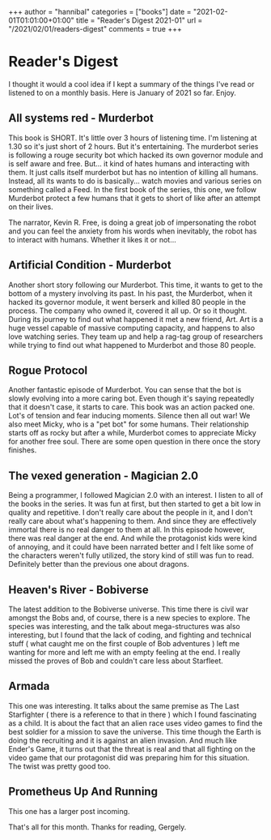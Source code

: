 +++
author = "hannibal"
categories = ["books"]
date = "2021-02-01T01:01:00+01:00"
title = "Reader's Digest 2021-01"
url = "/2021/02/01/readers-digest"
comments = true
+++

# Reader's Digest

I thought it would a cool idea if I kept a summary of the things I've read or listened to on a monthly
basis. Here is January of 2021 so far. Enjoy.

## All systems red - Murderbot

This book is SHORT. It's little over 3 hours of listening time. I'm listening at 1.30 so it's just short of 2 hours.
But it's entertaining. The murderbot series is following a rouge security bot which hacked its own governor module
and is self aware and free. But... it kind of hates humans and interacting with them. It just calls itself murderbot
but has no intention of killing all humans. Instead, all its wants to do is basically... watch movies and various series on something called a Feed. In the first book of the series, this one, we follow Murderbot protect a few humans
that it gets to short of like after an attempt on their lives.

The narrator, Kevin R. Free, is doing a great job of impersonating the robot and you can feel the anxiety from his words when inevitably, the robot has to interact with humans. Whether it likes it or not...

## Artificial Condition - Murderbot

Another short story following our Murderbot. This time, it wants to get to the bottom of a mystery involving its past.
In his past, the Murderbot, when it hacked its governor module, it went berserk and killed 80 people in the process. The company who owned it, covered it all up. Or so it thought. During its journey to find out what happened it met a new friend, Art. Art is a huge vessel capable of massive computing capacity, and happens to also love watching series.
They team up and help a rag-tag group of researchers while trying to find out what happened to Murderbot and those 80 people.

## Rogue Protocol

Another fantastic episode of Murderbot. You can sense that the bot is slowly evolving into a more caring bot. Even though it's saying repeatedly that it doesn't case, it starts to care. This book was an action packed one. Lot's of tension and fear inducing moments. Silence then all out war! We also meet Micky, who is a "pet bot" for some humans. Their relationship starts off as rocky but after a while, Murderbot comes to appreciate Micky for another free soul. There are some open question in there once the story finishes.

## The vexed generation - Magician 2.0

Being a programmer, I followed Magician 2.0 with an interest. I listen to all of the books in the series. It was fun at first, but then started to get a bit low in quality and repetitive. I don't really care about the people in it, and I don't really care about what's happening to them. And since they are effectively immortal there is no real danger to them at all. In this episode however, there was real danger at the end. And while the protagonist kids were kind of annoying, and it could have been narrated better and I felt like some of the characters weren't fully utilized, the story kind of still was fun to read. Definitely better than the previous one about dragons.

## Heaven's River - Bobiverse

The latest addition to the Bobiverse universe. This time there is civil war amongst the Bobs and, of course, there is a new species to explore. The species was interesting, and the talk about mega-structures was also interesting, but I found that the lack of coding, and fighting and technical stuff ( what caught me on the first couple of Bob adventures ) left me wanting for more and left me with an empty feeling at the end. I really missed the proves of Bob and couldn't care less about Starfleet.

## Armada

This one was interesting. It talks about the same premise as The Last Starfighter ( there is a reference to that in there ) which I found fascinating as a child. It is about the fact that an alien race uses video games to find the best soldier for a mission to save the universe. This time though the Earth is doing the recruiting and it is against an alien invasion. And much like Ender's Game, it turns out that the threat is real and that all fighting on the video game that our protagonist did was preparing him for this situation. The twist was pretty good too.

## Prometheus Up And Running

This one has a larger post incoming.

That's all for this month.
Thanks for reading,
Gergely.
